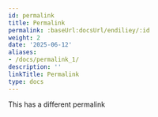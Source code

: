 ```yaml
---
id: permalink
title: Permalink
permalink: :baseUrl:docsUrl/endiliey/:id
weight: 2
date: '2025-06-12'
aliases:
- /docs/permalink_1/
description: ''
linkTitle: Permalink
type: docs
---
```


This has a different permalink
